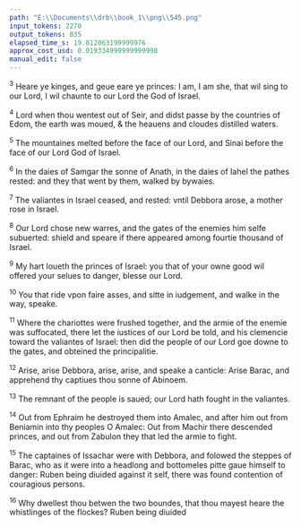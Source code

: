 ```yaml
---
path: "E:\\Documents\\drb\\book_1\\png\\545.png"
input_tokens: 2270
output_tokens: 835
elapsed_time_s: 19.812063199999976
approx_cost_usd: 0.019334999999999998
manual_edit: false
---
```

<sup>3</sup> Heare ye kinges, and geue eare ye princes: I am, I am she, that wil sing to our Lord, I wil chaunte to our Lord the God of Israel.

<sup>4</sup> Lord when thou wentest out of Seir, and didst passe by the countries of Edom, the earth was moued, & the heauens and cloudes distilled waters.

<sup>5</sup> The mountaines melted before the face of our Lord, and Sinai before the face of our Lord God of Israel.

<sup>6</sup> In the daies of Samgar the sonne of Anath, in the daies of Iahel the pathes rested: and they that went by them, walked by bywaies.

<sup>7</sup> The valiantes in Israel ceased, and rested: vntil Debbora arose, a mother rose in Israel.

<sup>8</sup> Our Lord chose new warres, and the gates of the enemies him selfe subuerted: shield and speare if there appeared among fourtie thousand of Israel.

<sup>9</sup> My hart loueth the princes of Israel: you that of your owne good wil offered your selues to danger, blesse our Lord.

<sup>10</sup> You that ride vpon faire asses, and sitte in iudgement, and walke in the way, speake.

<sup>11</sup> Where the chariottes were frushed together, and the armie of the enemie was suffocated, there let the iustices of our Lord be told, and his clemencie toward the valiantes of Israel: then did the people of our Lord goe downe to the gates, and obteined the principalitie.

<sup>12</sup> Arise, arise Debbora, arise, arise, and speake a canticle: Arise Barac, and apprehend thy captiues thou sonne of Abinoem.

<sup>13</sup> The remnant of the people is saued; our Lord hath fought in the valiantes.

<sup>14</sup> Out from Ephraim he destroyed them into Amalec, and after him out from Beniamin into thy peoples O Amalec: Out from Machir there descended princes, and out from Zabulon they that led the armie to fight.

<sup>15</sup> The captaines of Issachar were with Debbora, and folowed the steppes of Barac, who as it were into a headlong and bottomeles pitte gaue himself to danger: Ruben being diuided against it self, there was found contention of couragious persons.

<sup>16</sup> Why dwellest thou betwen the two boundes, that thou mayest heare the whistlinges of the flockes? Ruben being diuided

[^1]: by imparting spiritual benefits, to God, and superiors blesse their subiects. Men blesse God, & the lesse their betters, by geuing thankes, and prayses.

[^2]: She inculcateth that she must so much more praise God for this victorie, because he forshewed it by her, & by her directed the general captaine Barac, lest it might be ascribed either to wisdome or valure of anie man.

[^3]: Those that subdew their bodies to the spirit ride vpon faire asses. Origen, hom. 6. in 5. Iudic.